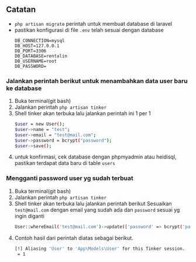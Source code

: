 ## Catatan

- `php artisan migrate` perintah untuk membuat database di laravel
- pastikan konfigurasi di file `.env` telah sesuai dengan database
  ```
  DB_CONNECTION=mysql
  DB_HOST=127.0.0.1
  DB_PORT=3306
  DB_DATABASE=rentalin
  DB_USERNAME=root
  DB_PASSWORD=
  ```

### Jalankan perintah berikut untuk menambahkan data user baru ke database
1. Buka terminal(git bash)
2. Jalankan perintah `php artisan tinker`
3. Shell tinker akan terbuka lalu jalankan perintah ini 1 per 1
   ```bash
   $user = new User();
   $user->name = "test";
   $user->email = "test@mail.com";
   $user->password = bcrypt("password");
   $user->save();
   ```  
4. untuk konfirmasi, cek database dengan phpmyadmin atau heidisql, pastikan terdapat data baru di table `users`


### Mengganti password user yg sudah terbuat
1. Buka terminal(git bash)
2. Jalankan perintah `php artisan tinker`
3. Shell tinker akan terbuka lalu jalankan perintah berikut
   Sesuaikan `test@mail.com` dengan email yang sudah ada dan `password` sesuai yg ingin diganti
   ```bash
   User::whereEmail('test@mail.com')->update(['password' => bcrypt('password')])
   ```
4. Contoh hasil dari perintah diatas sebagai berikut.
   ```bash
   [!] Aliasing 'User' to 'App\Models\User' for this Tinker session.
    = 1
   ```
